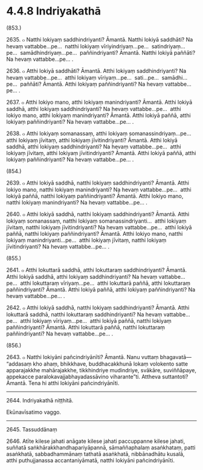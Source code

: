 

# 4.4.8 Indriyakathā




(853.)

2635\. ๐ Natthi lokiyaṃ saddhindriyanti? Āmantā. Natthi lokiyā saddhāti? Na hevaṃ vattabbe…pe…  natthi lokiyaṃ vīriyindriyaṃ…pe…  satindriyaṃ…pe…  samādhindriyaṃ…pe…  paññindriyanti? Āmantā. Natthi lokiyā paññāti? Na hevaṃ vattabbe…pe… .

2636\. ๐ Atthi lokiyā saddhāti? Āmantā. Atthi lokiyaṃ saddhindriyanti? Na hevaṃ vattabbe…pe…  atthi lokiyaṃ vīriyaṃ…pe…  sati…pe…  samādhi…pe…  paññāti? Āmantā. Atthi lokiyaṃ paññindriyanti? Na hevaṃ vattabbe…pe… .

2637\. ๐ Atthi lokiyo mano, atthi lokiyaṃ manindriyanti? Āmantā. Atthi lokiyā saddhā, atthi lokiyaṃ saddhindriyanti? Na hevaṃ vattabbe…pe…  atthi lokiyo mano, atthi lokiyaṃ manindriyanti? Āmantā. Atthi lokiyā paññā, atthi lokiyaṃ paññindriyanti? Na hevaṃ vattabbe…pe… .

2638\. ๐ Atthi lokiyaṃ somanassaṃ, atthi lokiyaṃ somanassindriyaṃ…pe…  atthi lokiyaṃ jīvitaṃ, atthi lokiyaṃ jīvitindriyanti? Āmantā. Atthi lokiyā saddhā, atthi lokiyaṃ saddhindriyanti? Na hevaṃ vattabbe…pe…  atthi lokiyaṃ jīvitaṃ, atthi lokiyaṃ jīvitindriyanti? Āmantā. Atthi lokiyā paññā, atthi lokiyaṃ paññindriyanti? Na hevaṃ vattabbe…pe… .

(854.)

2639\. ๐ Atthi lokiyā saddhā, natthi lokiyaṃ saddhindriyanti? Āmantā. Atthi lokiyo mano, natthi lokiyaṃ manindriyanti? Na hevaṃ vattabbe…pe…  atthi lokiyā paññā, natthi lokiyaṃ paññindriyanti? Āmantā. Atthi lokiyo mano, natthi lokiyaṃ manindriyanti? Na hevaṃ vattabbe…pe… .

2640\. ๐ Atthi lokiyā saddhā, natthi lokiyaṃ saddhindriyanti? Āmantā. Atthi lokiyaṃ somanassaṃ, natthi lokiyaṃ somanassindriyanti…  atthi lokiyaṃ jīvitaṃ, natthi lokiyaṃ jīvitindriyanti? Na hevaṃ vattabbe…pe…  atthi lokiyā paññā, natthi lokiyaṃ paññindriyanti? Āmantā. Atthi lokiyo mano, natthi lokiyaṃ manindriyanti…pe…  atthi lokiyaṃ jīvitaṃ, natthi lokiyaṃ jīvitindriyanti? Na hevaṃ vattabbe…pe… .

(855.)

2641\. ๐ Atthi lokuttarā saddhā, atthi lokuttaraṃ saddhindriyanti? Āmantā. Atthi lokiyā saddhā, atthi lokiyaṃ saddhindriyanti? Na hevaṃ vattabbe…pe…  atthi lokuttaraṃ vīriyaṃ…pe…  atthi lokuttarā paññā, atthi lokuttaraṃ paññindriyanti? Āmantā. Atthi lokiyā paññā, atthi lokiyaṃ paññindriyanti? Na hevaṃ vattabbe…pe… .

2642\. ๐ Atthi lokiyā saddhā, natthi lokiyaṃ saddhindriyanti? Āmantā. Atthi lokuttarā saddhā, natthi lokuttaraṃ saddhindriyanti? Na hevaṃ vattabbe…pe…  atthi lokiyaṃ vīriyaṃ…pe…  atthi lokiyā paññā, natthi lokiyaṃ paññindriyanti? Āmantā. Atthi lokuttarā paññā, natthi lokuttaraṃ paññindriyanti? Na hevaṃ vattabbe…pe… .

(856.)

2643\. ๐ Natthi lokiyāni pañcindriyānīti? Āmantā. Nanu vuttaṃ bhagavatā—  “addasaṃ kho ahaṃ, bhikkhave, buddhacakkhunā lokaṃ volokento satte apparajakkhe mahārajakkhe, tikkhindriye mudindriye, svākāre, suviññāpaye, appekacce paralokavajjabhayadassāvino viharante”ti. Attheva suttantoti? Āmantā. Tena hi atthi lokiyāni pañcindriyānīti.

---

2644\. Indriyakathā niṭṭhitā.

  
Ekūnavīsatimo vaggo.



---

2645\. Tassuddānaṃ



2646\. Atīte kilese jahati anāgate kilese jahati paccuppanne kilese jahati, suññatā saṅkhārakkhandhapariyāpannā, sāmaññaphalaṃ asaṅkhataṃ, patti asaṅkhatā, sabbadhammānaṃ tathatā asaṅkhatā, nibbānadhātu kusalā, atthi puthujjanassa accantaniyāmatā, natthi lokiyāni pañcindriyānīti.



